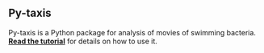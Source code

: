 ## Py-taxis
Py-taxis is a Python package for analysis of movies of swimming bacteria.
[**Read the tutorial**](/examples/Full_walkthrough.ipynb) for details on how to use it.
